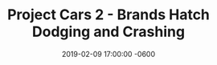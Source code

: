 ---
layout: video
title: Project Cars 2 - Brands Hatch Dodging and Crashing
date: '2019-02-09 17:00:00 -0600'
date_gmt: '2019-02-09 17:00:00 -0600'
categories:
- Project Cars 2
tags: []
comments: []
thumbnail: '/videogames/projectcars2/2019/02/2019-02-09-Brands-Hatch-Dodging-and-Crashing.jpg'
video: '/videogames/projectcars2/2019/02/2019-02-09-Brands-Hatch-Dodging-and-Crashing.mp4'
---